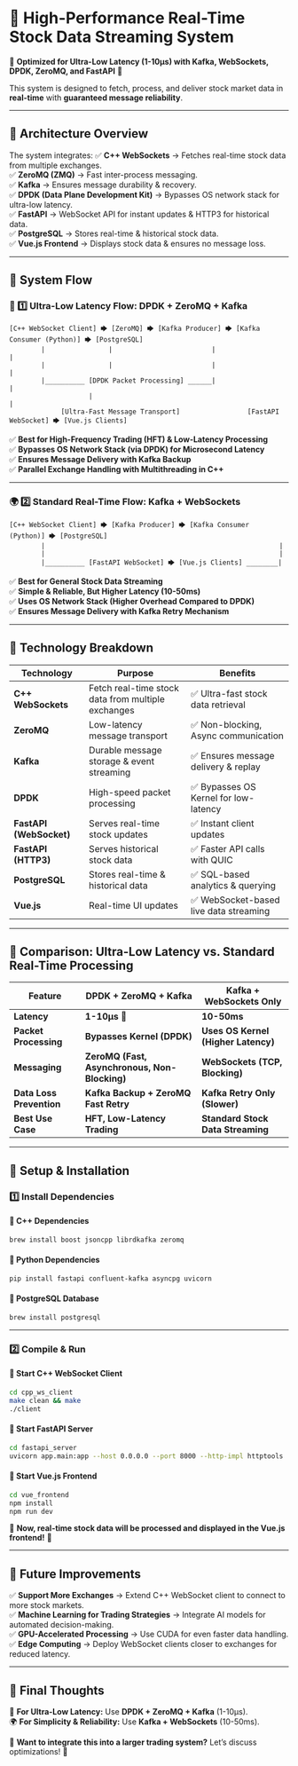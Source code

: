 # **📌 High-Performance Real-Time Stock Data Streaming System**
🚀 **Optimized for Ultra-Low Latency (1-10µs) with Kafka, WebSockets, DPDK, ZeroMQ, and FastAPI** 🚀  

This system is designed to fetch, process, and deliver stock market data in **real-time** with **guaranteed message reliability**.

---

## **📌 Architecture Overview**
The system integrates:
✅ **C++ WebSockets** → Fetches real-time stock data from multiple exchanges.  
✅ **ZeroMQ (ZMQ)** → Fast inter-process messaging.  
✅ **Kafka** → Ensures message durability & recovery.  
✅ **DPDK (Data Plane Development Kit)** → Bypasses OS network stack for ultra-low latency.  
✅ **FastAPI** → WebSocket API for instant updates & HTTP3 for historical data.  
✅ **PostgreSQL** → Stores real-time & historical stock data.  
✅ **Vue.js Frontend** → Displays stock data & ensures no message loss.

---

## **📌 System Flow**
### **🚀 1️⃣ Ultra-Low Latency Flow: DPDK + ZeroMQ + Kafka**
```
[C++ WebSocket Client] 🡆 [ZeroMQ] 🡆 [Kafka Producer] 🡆 [Kafka Consumer (Python)] 🡆 [PostgreSQL]
        |                |                         |                      |
        |                |                         |                      |
        |__________ [DPDK Packet Processing] ______|                      |
                    |                                                  |
             [Ultra-Fast Message Transport]                 [FastAPI WebSocket] 🡆 [Vue.js Clients]
```
✅ **Best for High-Frequency Trading (HFT) & Low-Latency Processing**  
✅ **Bypasses OS Network Stack (via DPDK) for Microsecond Latency**  
✅ **Ensures Message Delivery with Kafka Backup**  
✅ **Parallel Exchange Handling with Multithreading in C++**  

---

### **🌍 2️⃣ Standard Real-Time Flow: Kafka + WebSockets**
```
[C++ WebSocket Client] 🡆 [Kafka Producer] 🡆 [Kafka Consumer (Python)] 🡆 [PostgreSQL]
        |                                                           |
        |                                                           |
        |__________ [FastAPI WebSocket] 🡆 [Vue.js Clients] ________|
```
✅ **Best for General Stock Data Streaming**  
✅ **Simple & Reliable, But Higher Latency (10-50ms)**  
✅ **Uses OS Network Stack (Higher Overhead Compared to DPDK)**  
✅ **Ensures Message Delivery with Kafka Retry Mechanism**  

---

## **📌 Technology Breakdown**
| **Technology**  | **Purpose** | **Benefits** |
|----------------|------------|-------------|
| **C++ WebSockets** | Fetch real-time stock data from multiple exchanges | ✅ Ultra-fast stock data retrieval |
| **ZeroMQ** | Low-latency message transport | ✅ Non-blocking, Async communication |
| **Kafka** | Durable message storage & event streaming | ✅ Ensures message delivery & replay |
| **DPDK** | High-speed packet processing | ✅ Bypasses OS Kernel for low-latency |
| **FastAPI (WebSocket)** | Serves real-time stock updates | ✅ Instant client updates |
| **FastAPI (HTTP3)** | Serves historical stock data | ✅ Faster API calls with QUIC |
| **PostgreSQL** | Stores real-time & historical data | ✅ SQL-based analytics & querying |
| **Vue.js** | Real-time UI updates | ✅ WebSocket-based live data streaming |

---

## **📌 Comparison: Ultra-Low Latency vs. Standard Real-Time Processing**
| Feature                    | DPDK + ZeroMQ + Kafka | Kafka + WebSockets Only |
|----------------------------|----------------------|-------------------|
| **Latency**                 | **1-10µs** 🚀 | **10-50ms** |
| **Packet Processing**       | **Bypasses Kernel (DPDK)** | **Uses OS Kernel (Higher Latency)** |
| **Messaging**              | **ZeroMQ (Fast, Asynchronous, Non-Blocking)** | **WebSockets (TCP, Blocking)** |
| **Data Loss Prevention**    | **Kafka Backup + ZeroMQ Fast Retry** | **Kafka Retry Only (Slower)** |
| **Best Use Case**          | **HFT, Low-Latency Trading** | **Standard Stock Data Streaming** |

---

## **📌 Setup & Installation**
### **1️⃣ Install Dependencies**
#### **📍 C++ Dependencies**
```bash
brew install boost jsoncpp librdkafka zeromq
```
#### **📍 Python Dependencies**
```bash
pip install fastapi confluent-kafka asyncpg uvicorn
```
#### **📍 PostgreSQL Database**
```bash
brew install postgresql
```

---

### **2️⃣ Compile & Run**
#### **📍 Start C++ WebSocket Client**
```bash
cd cpp_ws_client
make clean && make
./client
```

#### **📍 Start FastAPI Server**
```bash
cd fastapi_server
uvicorn app.main:app --host 0.0.0.0 --port 8000 --http-impl httptools
```

#### **📍 Start Vue.js Frontend**
```bash
cd vue_frontend
npm install
npm run dev
```

🚀 **Now, real-time stock data will be processed and displayed in the Vue.js frontend!** 🚀  

---

## **📌 Future Improvements**
✅ **Support More Exchanges** → Extend C++ WebSocket client to connect to more stock markets.  
✅ **Machine Learning for Trading Strategies** → Integrate AI models for automated decision-making.  
✅ **GPU-Accelerated Processing** → Use CUDA for even faster data handling.  
✅ **Edge Computing** → Deploy WebSocket clients closer to exchanges for reduced latency.  

---

## **📌 Final Thoughts**
🚀 **For Ultra-Low Latency:** Use **DPDK + ZeroMQ + Kafka** (1-10µs).  
🌍 **For Simplicity & Reliability:** Use **Kafka + WebSockets** (10-50ms).  

📢 **Want to integrate this into a larger trading system?** Let’s discuss optimizations! 🚀
